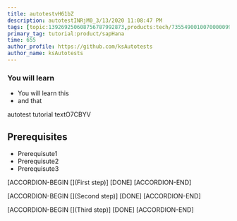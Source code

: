 ```yaml
---
title: autotestvH61bZ
description: autotestINRjM0_3/13/2020 11:08:47 PM
tags: [topic:139269250608756787992873,products:tech/73554900100700000996,tutorial:experience/advanced]
primary_tag: tutorial:product/sapHana
time: 655
author_profile: https://github.com/ksAutotests
author_name: ksAutotests
---
```

### You will learn
- You will learn this
- and that

autotest tutorial textO7CBYV

## Prerequisites
- Prerequisute1
- Prerequisute2
- Prerequisute3

[ACCORDION-BEGIN [](First step)]
[DONE]
[ACCORDION-END]

[ACCORDION-BEGIN [](Second step)]
[DONE]
[ACCORDION-END]

[ACCORDION-BEGIN [](Third step)]
[DONE]
[ACCORDION-END]

